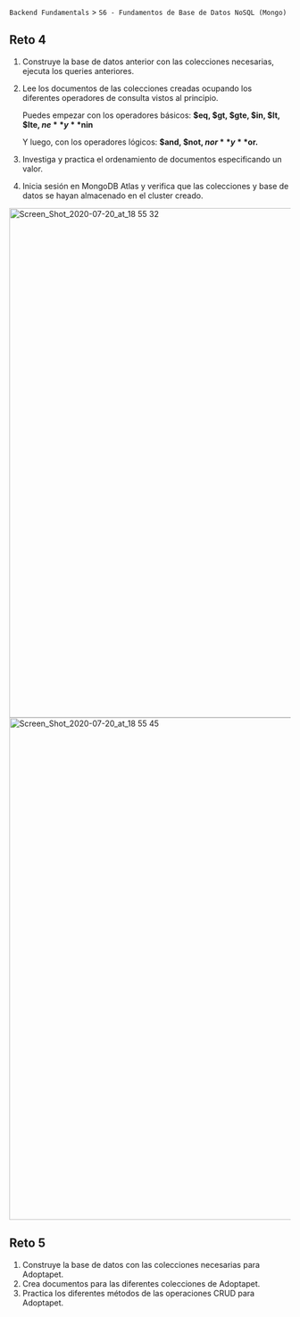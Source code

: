 `Backend Fundamentals` > `S6 - Fundamentos de Base de Datos NoSQL (Mongo)` 

## Reto 4

1. Construye la base de datos anterior con las colecciones necesarias, ejecuta los queries anteriores.
2. Lee los documentos de las colecciones creadas ocupando los diferentes operadores de consulta vistos al principio.

    Puedes empezar con los operadores básicos: **$eq, $gt, $gte, $in, $lt, $lte, $ne** y **$nin**

    Y luego, con los operadores lógicos: **$and, $not, $nor** y **$or.**

3. Investiga y practica el ordenamiento de documentos especificando un valor.
4. Inicia sesión en MongoDB Atlas y verifica que las colecciones y base de datos se hayan almacenado en el cluster creado.
<img width="913" alt="Screen_Shot_2020-07-20_at_18 55 32" src="https://user-images.githubusercontent.com/13757596/88000529-75ae1d80-cac3-11ea-823d-26bae07efaff.png">
<img width="900" alt="Screen_Shot_2020-07-20_at_18 55 45" src="https://user-images.githubusercontent.com/13757596/88000534-78107780-cac3-11ea-94d1-5a765479196b.png">

## Reto 5

1. Construye la base de datos con las colecciones necesarias para Adoptapet.
2. Crea documentos para las diferentes colecciones de Adoptapet.
3. Practica los diferentes métodos de las operaciones CRUD para Adoptapet.
